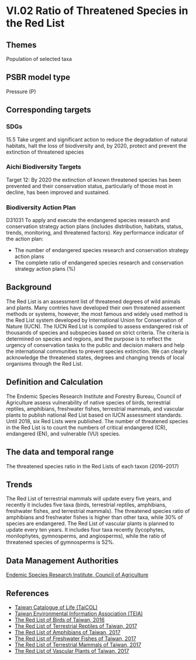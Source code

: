 # VI.02 Ratio of Threatened Species in the Red List

<script type="text/javascript" src="http://cdn.mathjax.org/mathjax/latest/MathJax.js?config=TeX-AMS-MML_HTMLorMML"></script>

## Themes
Population of selected taxa
## PSBR model type
Pressure (P)
## Corresponding targets
### SDGs
15.5 Take urgent and significant action to reduce the degradation of natural habitats, halt the loss of biodiversity and, by 2020, protect and prevent the extinction of threatened species
### Aichi Biodiversity Targets
Target 12: By 2020 the extinction of known threatened species has been prevented and their conservation status, particularly of those most in decline, has been improved and sustained.
### Biodiversity Action Plan
D31031 To apply and execute the endangered species research and conservation strategy action plans (includes distribution, habitats, status, trends, monitoring, and threatened factors). Key performance indicator of the action plan:
* The number of endangered species research and conservation strategy action plans
* The complete ratio of endangered species research and conservation strategy action plans (%)
## Background
The Red List is an assessment list of threatened degrees of wild animals and plants. Many contries have developed their own threatened assement methods or systems, however, the most famous and widely used method is the Red List system developed by International Union for Conservation of Nature (IUCN). The IUCN Red List is compiled to assess endangered risk of thousands of species and subspecies based on strict criteria. The criteria is determined on species and regions, and the purpose is to reflect the urgency of conservation tasks to the public and decision makers and help the international communities to prevent species extinction. We can clearly acknowledge the threatened states, degrees and changing trends of local organisms through the Red List.
## Definition and Calculation
The Endemic Species Research Institute and Forestry Bureau, Council of Agriculture assess vulnerability of native species of birds, terrestrial reptiles, amphibians, freshwater fishes, terrestrial mammals, and vascular plants to publish national Red List based on IUCN assessment standards. Until 2018, six Red Lists were published. The number of threatened species in the Red List is to count the numbers of critical endangered (CR), endangered (EN), and vulnerable (VU) species.
## The data and temporal range
The threatened species ratio in the Red Lists of each taxon (2016–2017)
## Trends
The Red List of terrestrial mammals will update every five years, and recently it includes five taxa (birds, terrestrial reptiles, amphibians, freshwater fishes, and terrestrial mammals). The threatened species ratio of amphibians and freshwater fishes is higher than other taxa, while 30% of species are endangered. The Red List of vascular plants is planned to update every ten years. It includes four taxa recently (lycophytes, monilophytes, gymnosperms, and angiosperms), while the ratio of threatened species of gymnosperms is 52%.
## Data Management Authorities
[Endemic Species Research Institute, Council of Agriculture](https://www.tesri.gov.tw)
## References
* [Taiwan Catalogue of Life (TaiCOL)](https://taicol.tw)
* [Taiwan Environmental Information Association (TEIA)](https://e-info.org.tw)
* [The Red List of Birds of Taiwan, 2016](https://www.tesri.gov.tw/Uploads/userfile/A6_2/2019-02-25_1326166430.pdf)
* [The Red List of Terrestrial Reptiles of Taiwan, 2017](https://www.tesri.gov.tw/Uploads/userfile/A6_2/2019-02-25_1325552972.pdf)
* [The Red List of Amphibians of Taiwan, 2017](https://www.tesri.gov.tw/Uploads/userfile/A6_2/2019-02-25_1324558041.pdf)
* [The Red List of Freshwater Fishes of Taiwan, 2017](https://www.tesri.gov.tw/Uploads/userfile/A6_2/2019-02-25_1321011833.pdf)
* [The Red List of Terrestrial Mammals of Taiwan, 2017](https://www.tesri.gov.tw/Uploads/userfile/A6_2/2019-02-25_1323595093.pdf)
* [The Red List of Vascular Plants of Taiwan, 2017](https://www.tesri.gov.tw/Uploads/userfile/A6_2/2019-02-25_1315069780.pdf)
